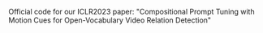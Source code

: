 Official code for our ICLR2023 paper: "Compositional Prompt Tuning with Motion Cues for Open-Vocabulary Video Relation Detection"

